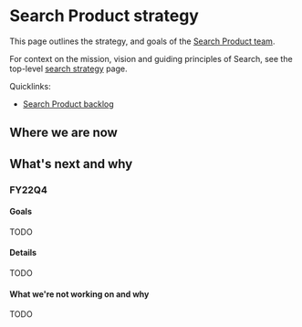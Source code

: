 # Search Product strategy

This page outlines the strategy, and goals of the [Search Product team](../../../../engineering/code-graph/search/product.md).

For context on the mission, vision and guiding principles of Search, see the top-level [search strategy](./index.md) page.

Quicklinks:

- [Search Product backlog](https://github.com/sourcegraph/sourcegraph/issues?q=is%3Aopen+is%3Aissue+label%3Ateam%2Fsearch-product/)

## Where we are now

## What's next and why

### FY22Q4

#### Goals

TODO

#### Details

TODO

#### What we're not working on and why

TODO
